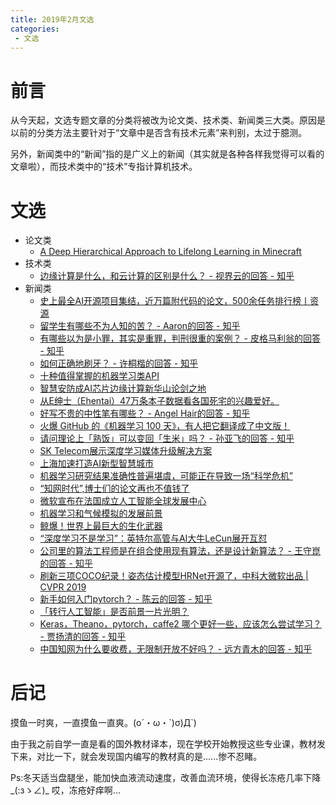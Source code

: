 ```yaml
---
title: 2019年2月文选
categories:
 - 文选
---
```


# 前言

从今天起，文选专题文章的分类将被改为论文类、技术类、新闻类三大类。原因是以前的分类方法主要针对于“文章中是否含有技术元素”来判别，太过于臆测。

另外，新闻类中的“新闻”指的是广义上的新闻（其实就是各种各样我觉得可以看的文章啦），而技术类中的“技术”专指计算机技术。

# 文选

* 论文类
  * [A Deep Hierarchical Approach to Lifelong Learning in Minecraft](https://www.aaai.org/ocs/index.php/AAAI/AAAI17/paper/view/14630/13950)
* 技术类
  * [边缘计算是什么，和云计算的区别是什么？ - 视界云的回答 - 知乎](https://www.zhihu.com/question/62869157/answer/255770456)
* 新闻类
  * [史上最全AI开源项目集结，近万篇附代码的论文，500余任务排行榜丨资源](https://zhuanlan.zhihu.com/p/56225528)
  * [留学生有哪些不为人知的苦？ - Aaron的回答 - 知乎](https://www.zhihu.com/question/21094483/answer/17163187)
  * [有哪些以为是小罪，其实是重罪，判刑很重的案例？ - 皮格马利翁的回答 - 知乎](https://www.zhihu.com/question/277996947/answer/536413857)
  * [如何正确地刷牙？ - 许桐楷的回答 - 知乎](https://www.zhihu.com/question/19785262/answer/36545057)
  * [十种值得掌握的机器学习类API](https://www.iyiou.com/p/92711.html)
  * [智慧安防成AI芯片边缘计算新华山论剑之地](https://www.iyiou.com/p/92698.html)
  * [从E绅士（Ehentai）47万条本子数据看各国死宅的兴趣爱好。](https://zhuanlan.zhihu.com/p/25568492)
  * [好写不贵的中性笔有哪些？ - Angel Hair的回答 - 知乎](https://www.zhihu.com/question/25454820/answer/601717812)
  * [火爆 GitHub 的《机器学习 100 天》，有人把它翻译成了中文版！](https://zhuanlan.zhihu.com/p/54229077)
  * [请问理论上「熟饭」可以变回「生米」吗？ - 孙亚飞的回答 - 知乎](https://www.zhihu.com/question/305436500/answer/557232054)
  * [SK Telecom展示深度学习媒体升级解决方案](http://www.appnz.com/news/20190218_8546.html)
  * [上海加速打造AI新型智慧城市](http://www.minimouse.com.cn/plan/2019/0219/51225.html)
  * [机器学习研究结果准确性普遍堪虞，可能正在导致一场“科学危机”](http://tech.ifeng.com/a/20190218/45312513_0.shtml)
  * [“知网时代”,博士们的论文再也不值钱了](http://www.acfun.cn/a/ac4967955)
  * [微软宣布在法国成立人工智能全球发展中心](http://it.southcn.com/9/2019-02/24/content_185304139.htm)
  * [机器学习和气候模拟的发展前景](http://www.cma.gov.cn/2011xwzx/2011xqxkj/qxkjgjqy/201902/t20190222_515231.html)
  * [鲸爆！世界上最巨大的生化武器](https://zhuanlan.zhihu.com/p/56165154)
  * [“深度学习不是学习”：英特尔高管与AI大牛LeCun展开互怼](https://wallstreetcn.com/articles/3483573)
  * [公司里的算法工程师是在组合使用现有算法，还是设计新算法？ - 王守崑的回答 - 知乎](https://www.zhihu.com/question/47557150/answer/106643514)
  * [刷新三项COCO纪录！姿态估计模型HRNet开源了，中科大微软出品 | CVPR 2019](https://zhuanlan.zhihu.com/p/57988740)
  * [新手如何入门pytorch？ - 陈云的回答 - 知乎](https://www.zhihu.com/question/55720139/answer/147148105)
  * [「转行人工智能」是否前景一片光明？](https://zhuanlan.zhihu.com/p/32616859)
  * [Keras，Theano，pytorch，caffe2 哪个更好一些，应该怎么尝试学习？ - 贾扬清的回答 - 知乎](https://www.zhihu.com/question/59274399/answer/163537353)
  * [中国知网为什么要收费，无限制开放不好吗？ - 远方青木的回答 - 知乎](https://www.zhihu.com/question/20926570/answer/608574063)

# 后记

摸鱼一时爽，一直摸鱼一直爽。(o´・ω・\`)σ)Д\`)

由于我之前自学一直是看的国外教材译本，现在学校开始教授这些专业课，教材发下来，对比一下，就会发现国内编写的教材真的是......惨不忍睹。

Ps:冬天适当盘腿坐，能加快血液流动速度，改善血流环境，使得长冻疮几率下降_(:зゝ∠)_ 哎，冻疮好痒啊...